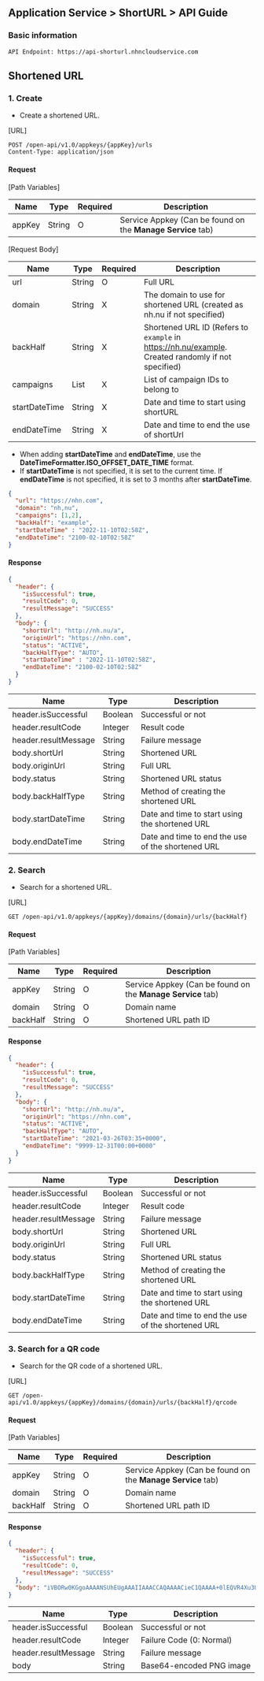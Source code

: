 ## Application Service > ShortURL > API Guide

### Basic information
```http
API Endpoint: https://api-shorturl.nhncloudservice.com
```

## Shortened URL

### 1. Create
- Create a shortened URL.

[URL]

```http
POST /open-api/v1.0/appkeys/{appKey}/urls
Content-Type: application/json
```

#### Request

[Path Variables]

| Name | Type | Required | Description |
|---|---|---|---|
| appKey | String | O | Service Appkey (Can be found on the **Manage Service** tab) |

[Request Body]

| Name | Type | Required | Description |
|---|---|---|---|
| url | String | O | Full URL |
| domain | String | X | The domain to use for shortened URL (created as nh.nu if not specified) |
| backHalf | String | X | Shortened URL ID (Refers to `example` in https://nh.nu/example. Created randomly if not specified) |
| campaigns | List<String> | X | List of campaign IDs to belong to |
| startDateTime | String | X | Date and time to start using shortURL |
| endDateTime | String | X | Date and time to end the use of shortUrl |

* When adding **startDateTime** and **endDateTime**, use the **DateTimeFormatter.ISO_OFFSET_DATE_TIME** format.
* If **startDateTime** is not specified, it is set to the current time. If **endDateTime** is not specified, it is set to 3 months after **startDateTime**.

```json
{
  "url": "https://nhn.com",
  "domain": "nh,nu",
  "campaigns": [1,2],
  "backHalf": "example",
  "startDateTime" : "2022-11-10T02:58Z",
  "endDateTime": "2100-02-10T02:58Z"
}
```

#### Response
```json
{
  "header": {
    "isSuccessful": true,
    "resultCode": 0,
    "resultMessage": "SUCCESS"
  },
  "body": {
    "shortUrl": "http://nh.nu/a",
    "originUrl": "https://nhn.com",
    "status": "ACTIVE",
    "backHalfType": "AUTO",
    "startDateTime" : "2022-11-10T02:58Z",
    "endDateTime": "2100-02-10T02:58Z"
  }
}
```

| Name | Type | Description |
|---|---|---|
| header.isSuccessful | Boolean | Successful or not |
| header.resultCode | Integer | Result code |
| header.resultMessage | String | Failure message |
| body.shortUrl | String | Shortened URL |
| body.originUrl | String | Full URL |
| body.status | String | Shortened URL status |
| body.backHalfType | String | Method of creating the shortened URL |
| body.startDateTime | String | Date and time to start using the shortened URL |
| body.endDateTime | String | Date and time to end the use of the shortened URL |

### 2. Search
- Search for a shortened URL.

[URL]

```http
GET /open-api/v1.0/appkeys/{appKey}/domains/{domain}/urls/{backHalf}
```

#### Request

[Path Variables]

| Name | Type | Required | Description |
|---|---|---|---|
| appKey | String | O | Service Appkey (Can be found on the **Manage Service** tab) |
| domain | String | O | Domain name |
| backHalf | String | O | Shortened URL path ID |


#### Response
```json
{
  "header": {
    "isSuccessful": true,
    "resultCode": 0,
    "resultMessage": "SUCCESS"
  },
  "body": {
    "shortUrl": "http://nh.nu/a",
    "originUrl": "https://nhn.com",
    "status": "ACTIVE",
    "backHalfType": "AUTO",
    "startDateTime": "2021-03-26T03:35+0000",
    "endDateTime": "9999-12-31T00:00+0000"
  }
}
```

| Name | Type | Description |
|---|---|---|
| header.isSuccessful | Boolean | Successful or not |
| header.resultCode | Integer | Result code |
| header.resultMessage | String | Failure message |
| body.shortUrl | String | Shortened URL |
| body.originUrl | String | Full URL |
| body.status | String | Shortened URL status |
| body.backHalfType | String | Method of creating the shortened URL |
| body.startDateTime | String | Date and time to start using the shortened URL |
| body.endDateTime | String | Date and time to end the use of the shortened URL |



### 3. Search for a QR code
- Search for the QR code of a shortened URL.

[URL]

```http
GET /open-api/v1.0/appkeys/{appKey}/domains/{domain}/urls/{backHalf}/qrcode
```

#### Request

[Path Variables]

| Name | Type | Required | Description |
|---|---|---|---|
| appKey | String | O | Service Appkey (Can be found on the **Manage Service** tab) |
| domain | String | O | Domain name |
| backHalf | String | O | Shortened URL path ID |

#### Response
```json
{
  "header": {
    "isSuccessful": true,
    "resultCode": 0,
    "resultMessage": "SUCCESS"
  },
  "body": "iVBORw0KGgoAAAANSUhEUgAAAIIAAACCAQAAAACieC1QAAAA+0lEQVR4Xu3UsZHEIAwFUO0QkO024BnaIKMlbwNnuwHTkjO3wYwasDMCBp18wbHrxFJ6t4rMCzTigwE61QIf+ZOSAGizNILRCFIuj0yRPzQyeqoeZ9AKVjB6ScN66nMtlGmD0y4uhfPB2eN7Ypdy1JSPpUbSsHTPTNXqBEL6CtCDU8kdMC4urm0XAqGJuA+N9jcfiZS7L73FqaUqkfRcu4HMTk4jPHDpvdvbzCKpgcd2fIgq2Xx342w9aeSnlcWqk+OOcThzS1UifJ95aWpoO5UI/6ezB3h5E2TCb0J5vKQqExoD7rnNLBHK6ZaRUSNHPnExcVXJW33kX8g3k5xLHpTtgoMAAAAASUVORK5CYII="
}
```

| Name | Type | Description |
|---|---|---|
| header.isSuccessful | Boolean | Successful or not |
| header.resultCode | Integer | Failure Code (0: Normal) |
| header.resultMessage | String | Failure message |
| body | String | Base64-encoded PNG image |
